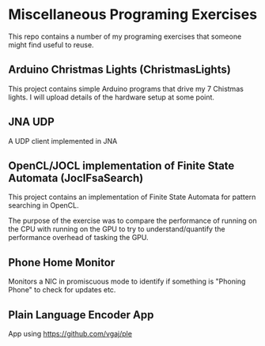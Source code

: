 # Miscellaneous Programing Exercises
This repo contains a number of my programing exercises that someone might find useful to reuse.

## Arduino Christmas Lights (ChristmasLights)
This project contains simple Arduino programs that drive my 7 Chistmas lights.  I will upload details of the hardware setup at some point.


## JNA UDP
A UDP client implemented in JNA


## OpenCL/JOCL implementation of Finite State Automata (JoclFsaSearch)
This project contains an implementation of Finite State Automata for pattern searching in OpenCL.

The purpose of the exercise was to compare the performance of running on the CPU with running on the GPU to try to understand/quantify the performance overhead of tasking the GPU.


## Phone Home Monitor
Monitors a NIC in promiscuous mode to identify if something is "Phoning Phone" to check for updates etc.


## Plain Language Encoder App
App using https://github.com/vgaj/ple
